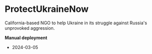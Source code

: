 # ProtectUkraineNow
California-based NGO to help Ukraine in its struggle against Russia's unprovoked aggression.

**Manual deployment**
- 2024-03-05
